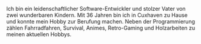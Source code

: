 Ich bin ein leidenschaftlicher Software-Entwickler und stolzer Vater von zwei wunderbaren Kindern. Mit 36 Jahren bin ich in Cuxhaven zu Hause und konnte mein Hobby zur Berufung machen. Neben der Programmierung zählen Fahrradfahren, Survival, Animes, Retro-Gaming und Holzarbeiten zu meinen aktuellen Hobbys.
